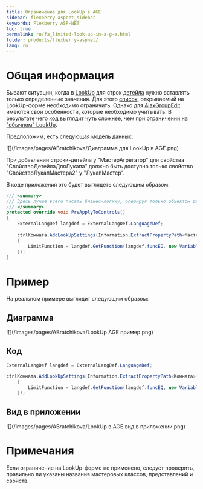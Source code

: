 ```yaml
---
title: Ограничение для LookUp в AGE
sidebar: flexberry-aspnet_sidebar
keywords: Flexberry ASP-NET
toc: true
permalink: ru/fa_limited-look-up-in-a-g-e.html
folder: products/flexberry-aspnet/
lang: ru
---
```


# Общая информация
Бывают ситуации, когда в [LookUp](fa_master-editor-ajax-look-up.html) для строк [детейла](fo_detail-associations-and-their-properties.html) нужно вставлять только определенные значения. Для этого [список](web-object-list-view.html), открываемый на LookUp-форме необходимо ограничить. Однако для [AjaxGroupEdit](fa_ajax-group-edit.html) имеются свои особенности, которые необходимо учитывать. В результате чего [код выглядит чуть сложнее](settings-for-look-up-in-a-g-e.html), чем при [ограничении на "обычном" LookUp](look-up-limit-web.html).

Предположим, есть следующая [модель данных](design.html):

![](/images/pages/ABratchikova/Диаграмма для LookUp в  AGE.png)

При добавлении строки-детейла у "МастерАгрегатор" для свойства "СвойствоДетейлаДляЛукапа" должно быть доступно только свойство "СвойствоЛукапМастера2" у "ЛукапМастер".

В коде приложения это будет выглядеть следующим образом:

```csharp
/// <summary>
/// Здесь лучше всего писать бизнес-логику, оперируя только объектом данных.
/// </summary>
protected override void PreApplyToControls()
{
	ExternalLangDef langdef = ExternalLangDef.LanguageDef;
	
	ctrlКомната.AddLookUpSettings(Information.ExtractPropertyPath<МастерАгрегатор>(r => r.ЛукапМастер), new LookUpSetting
	{
		LimitFunction = langdef.GetFunction(langdef.funcEQ, new VariableDef(langdef.[ТипСвойстваЛукапМастер], "СвойствоЛукапМастера2"),     [ЗначениеСвойстваЛукапМастер])
	});
}      
```
# Пример
На реальном примере выглядит следующим образом:

## Диаграмма
![](/images/pages/ABratchikova/LookUp AGE пример.png)

## Код
```csharp
ExternalLangDef langdef = ExternalLangDef.LanguageDef;

ctrlКомната.AddLookUpSettings(Information.ExtractPropertyPath<Комната>(r => r.НазначениеКомнаты), new LookUpSetting
	{
		LimitFunction = langdef.GetFunction(langdef.funcEQ, new VariableDef(langdef.BoolType, "Актуально"), true)
	});
```

## Вид в приложении
![](/images/pages/ABratchikova/LookUp в AGE вид в приложении.png)

# Примечания
Если ограничение на LookUp-форме не применено, следует проверить, правильно ли указаны названия мастеровых классов, представлений и свойств.
